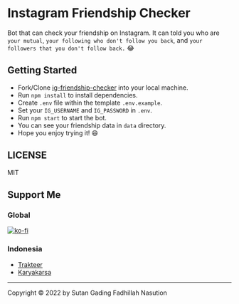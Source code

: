 # Instagram Friendship Checker

Bot that can check your friendship on Instagram.
It can told you who are `your mutual`, `your following who don't follow you back`, and `your followers that you don't follow back.` 😂

## Getting Started
- Fork/Clone [ig-friendship-checker](https://github.com/gadingnst/ig-friendship-checker.git) into your local machine.
- Run `npm install` to install dependencies.
- Create `.env` file within the template `.env.example`.
- Set your `IG_USERNAME` and `IG_PASSWORD` in `.env`.
- Run `npm start` to start the bot.
- You can see your friendship data in `data` directory.
- Hope you enjoy trying it! 😄


## LICENSE
MIT

## Support Me
### Global
[![ko-fi](https://www.ko-fi.com/img/githubbutton_sm.svg)](https://ko-fi.com/gadingnst)
### Indonesia
- [Trakteer](https://trakteer.id/gadingnst)
- [Karyakarsa](https://karyakarsa.com/gadingnst)

---

Copyright © 2022 by Sutan Gading Fadhillah Nasution
